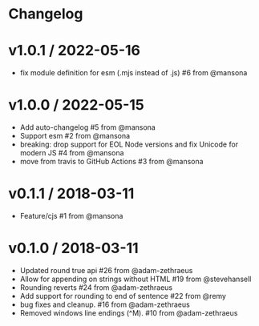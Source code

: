 # Changelog

v1.0.1 / 2022-05-16
==================
* fix module definition for esm (.mjs instead of .js) #6 from @mansona

v1.0.0 / 2022-05-15
==================
* Add auto-changelog #5 from @mansona
* Support esm #2 from @mansona
* breaking: drop support for EOL Node versions and fix Unicode for modern JS #4 from @mansona
* move from travis to GitHub Actions #3 from @mansona

v0.1.1 / 2018-03-11
==================
* Feature/cjs #1 from @mansona

v0.1.0 / 2018-03-11
==================

* Updated round true api #26 from @adam-zethraeus
* Allow for appending on strings without HTML #19 from @stevehansell
* Rounding reverts #24 from @adam-zethraeus
* Add support for rounding to end of sentence #22 from @remy
* bug fixes and cleanup. #16 from @adam-zethraeus
* Removed windows line endings (^M). #10 from @adam-zethraeus
